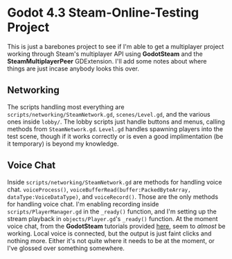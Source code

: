 # Godot 4.3 Steam-Online-Testing Project
This is just a barebones project to see if I'm able to get a multiplayer project working through Steam's multiplayer API using **GodotSteam** and the **SteamMultiplayerPeer** GDExtension. I'll add some notes about where things are just incase anybody looks this over.

## Networking
The scripts handling most everything are `scripts/networking/SteamNetwork.gd`, `scenes/Level.gd`, and the various ones inside `lobby/`. The lobby scripts just handle buttons and menus, calling methods from `SteamNetwork.gd`. `Level.gd` handles spawning players into the test scene, though if it works correctly or is even a good implimentation (be it temporary) is beyond my knowledge.

## Voice Chat
Inside `scripts/networking/SteamNetwork.gd` are methods for handling voice chat. `voiceProcess()`, `voiceBufferRead(buffer:PackedByteArray, dataType:VoiceDataType)`, and `voiceRecord()`. Those are the only methods for handling voice chat. I'm enabling recording inside `scripts/PlayerManager.gd` in the `_ready()` function, and I'm setting up the stream playback in `objects/Player.gd`'s `_ready()` function.
At the moment voice chat, from the **GodotSteam** tutorials provided [here](https://godotsteam.com/tutorials/voice/), seem to *almost* be working. Local voice is connected, but the output is just faint clicks and nothing more. Either it's not quite where it needs to be at the moment, or I've glossed over something somewhere.
